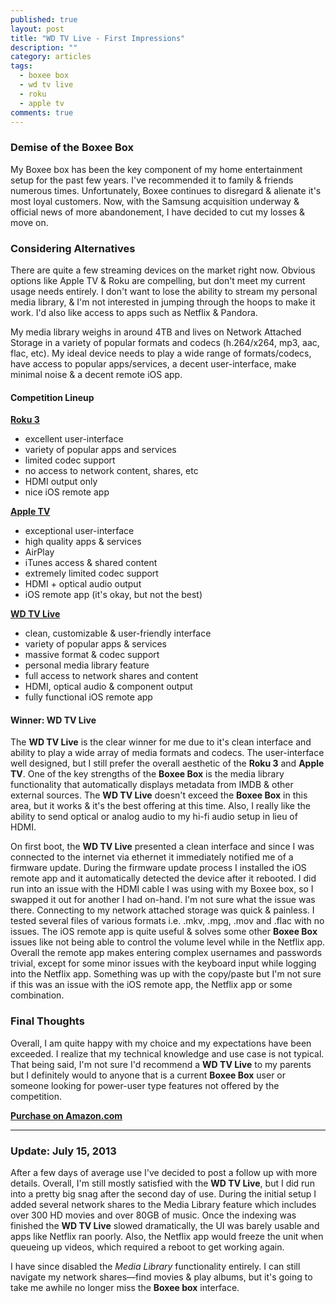 ```yaml
---
published: true
layout: post
title: "WD TV Live - First Impressions"
description: ""
category: articles
tags: 
  - boxee box
  - wd tv live
  - roku
  - apple tv
comments: true
---
```


### Demise of the Boxee Box
My Boxee box has been the key component of my home entertainment setup for the past few years. I've recommended it to family & friends numerous times. Unfortunately, Boxee continues to disregard & alienate it's most loyal customers. Now, with the Samsung acquisition underway & official news of more abandonement, I have decided to cut my losses & move on.


### Considering Alternatives
There are quite a few streaming devices on the market right now. Obvious options like Apple TV & Roku are compelling, but don't meet my current usage needs entirely. I don't want to lose the ability to stream my personal media library, & I'm not interested in jumping through the hoops to make it work. I'd also like access to apps such as Netflix & Pandora.

My media library weighs in around 4TB and lives on Network Attached Storage in a variety of popular formats and codecs (h.264/x264, mp3, aac, flac, etc). My ideal device needs to play a wide range of formats/codecs, have access to popular apps/services, a decent user-interface, make minimal noise & a decent remote iOS app.

#### Competition Lineup

**[Roku 3](http://www.roku.com/meet-roku)**
  
* excellent user-interface
* variety of popular apps and services
* limited codec support
* no access to network content, shares, etc
* HDMI output only
* nice iOS remote app

**[Apple TV](https://www.apple.com/appletv/)**
  
* exceptional user-interface
* high quality apps & services
* AirPlay
* iTunes access & shared content
* extremely limited codec support
* HDMI + optical audio output
* iOS remote app (it's okay, but not the best)

**[WD TV Live](http://www.wdc.com/en/products/products.aspx?id=330)**
  
* clean, customizable & user-friendly interface
* variety of popular apps & services
* massive format & codec support 
* personal media library feature
* full access to network shares and content
* HDMI, optical audio & component output
* fully functional iOS remote app


#### Winner: WD TV Live

The **WD TV Live** is the clear winner for me due to it's clean interface and ability to play a wide array of media formats and codecs. The user-interface well designed, but I still prefer the overall aesthetic of the **Roku 3** and **Apple TV**. One of the key strengths of the **Boxee Box** is the media library functionality that automatically displays metadata from IMDB & other external sources. The **WD TV Live** doesn't exceed the **Boxee Box** in this area, but it works & it's the best offering at this time. Also, I really like the ability to send optical or analog audio to my hi-fi audio setup in lieu of HDMI.

On first boot, the **WD TV Live** presented a clean interface and since I was connected to the internet via ethernet it immediately notified me of a firmware update. During the firmware update process I installed the iOS remote app and it automatically detected the device after it rebooted. I did run into an issue with the HDMI cable I was using with my Boxee box, so I swapped it out for another I had on-hand. I'm not sure what the issue was there. Connecting to my network attached storage was quick & painless. I tested several files of various formats i.e. .mkv, .mpg, .mov and .flac with no issues. The iOS remote app is quite useful & solves some other **Boxee Box** issues like not being able to control the volume level while in the Netflix app. Overall the remote app makes entering complex usernames and passwords trivial, except for some minor issues with the keyboard input while logging into the Netflix app. Something was up with the copy/paste but I'm not sure if this was an issue with the iOS remote app, the Netflix app or some combination.

### Final Thoughts

Overall, I am quite happy with my choice and my expectations have been exceeded. I realize that my technical knowledge and use case is not typical. That being said, I'm not sure I'd recommend a **WD TV Live** to my parents but I definitely would to anyone that is a current **Boxee Box** user or someone looking for power-user type features not offered by the competition.

**[Purchase on Amazon.com](http://www.amazon.com/gp/product/B005KOZNBW/ref=cm_cr_ryp_prd_ttl_sol_0)**

---

### Update: July 15, 2013

After a few days of average use I've decided to post a follow up with more details. Overall, I'm still mostly satisfied with the **WD TV Live**, but I did run into a pretty big snag after the second day of use. During the initial setup I added several network shares to the Media Library feature which includes over 300 HD movies and over 80GB of music. Once the indexing was finished the **WD TV Live** slowed dramatically, the UI was barely usable and apps like Netflix ran poorly. Also, the Netflix app would freeze the unit when queueing up videos, which required a reboot to get working again.

I have since disabled the *Media Library* functionality entirely. I can still navigate my network shares&mdash;find movies & play albums, but it's going to take me awhile no longer miss the **Boxee box** interface.
